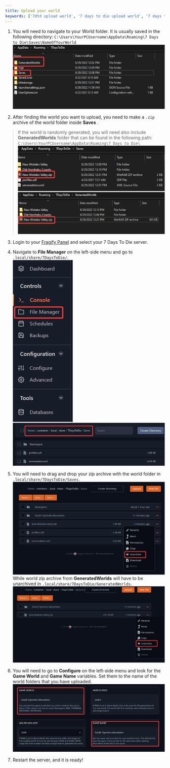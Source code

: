 ```yaml
---
title: Upload your world
keywords: ['7dtd upload world', '7 days to die upload world', '7 days to die server upload world', '7dtd server upload world', '7dtd upload world', '7 days to die upload world', '7 days to die server upload world', '7dtd server upload world']
---
```


1. You will need to navigate to your World folder. It is usually saved in the following directory: `C:\Users\YourPCUsername\AppData\Roaming\7 Days to Die\Saves\NameOfYourWorld`
![World](images/world.png)

2. After finding the world you want to upload, you need to make a `.zip` archive of the world folder inside **Saves** .
> If the world is randomly generated, you will need also include **GeneratedWorlds** folder that can be found in the following path: `C:\Users\YourPCUsername\AppData\Roaming\7 Days to Die\`  
![Saves](images/saves.png)
![GeneratedWorlds](images/generated-worlds.png)

3. Login to your [Fragify Panel](VAR::FRAGIFY_URL) and select your 7 Days To Die server.

4. Navigate to **File Manager** on the left-side menu and go to `.local/share/7DaysToDie/`.  
![File Manager](../images/file-manager.png)
![Example World](images/example-world.png)

5. You will need to drag and drop your zip archive with the world folder in `.local/share/7DaysToDie/Saves`.
![Example Saves](images/example-saves.png)
 While world zip archive from **GeneratedWorlds** will have to be unarchived in `.local/share/7DaysToDie/GeneratedWorlds`.
 ![Example GeneratedWorlds](images/example-generatedworlds.png)

6. You will need to go to **Configure** on the left-side menu and look for the **Game World** and **Game Name** variables. Set them to the name of the world folders that you have uploaded. 
![Example Game World](images/example-gameworld.png)

7. Restart the server, and it is ready!